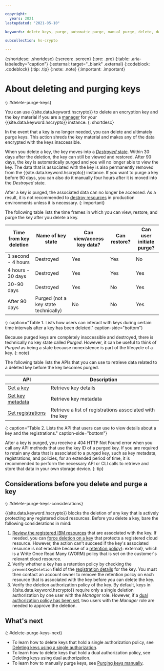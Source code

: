 ```yaml
---

copyright:
  years: 2021
lastupdated: "2021-05-10"

keywords: delete keys, purge, automatic purge, manual purge, delete, destroy

subcollection: hs-crypto

---
```


{:shortdesc: .shortdesc}
{:screen: .screen}
{:pre: .pre}
{:table: .aria-labeledby="caption"}
{:external: target="_blank" .external}
{:codeblock: .codeblock}
{:tip: .tip}
{:note: .note}
{:important: .important}

# About deleting and purging keys
{: #delete-purge-keys}

You can use {{site.data.keyword.hscrypto}} to delete an encryption key and the key material if you are a [manager](/docs/hs-crypto?topic=hs-crypto-manage-access) for your {{site.data.keyword.hscrypto}} instance.
{: shortdesc}

In the event that a key is no longer needed, you can delete and ultimately purge keys. This action shreds the key material and makes any of the data encrypted with the keys inaccessible.

When you delete a key, the key moves into a [_Destroyed_ state](/docs/hs-crypto?topic=hs-crypto-key-states). Within 30 days after the deletion, the key can still be viewed and restored. After 90 days, the key is automatically purged and you will no longer able to view the key. The data that is associated with the key is also permanently removed from the {{site.data.keyword.hscrypto}} instance. If you want to purge a key before 90 days, you can also do it manually four hours after it is moved into the _Destroyed_ state.

After a key is purged, the associated data can no longer be accessed. As a result, it is not recommended to [destroy resources](/docs/hs-crypto?topic=hs-crypto-security-and-compliance#data-deletion) in production environments unless it is necessary.
{: important}

The following table lists the time frames in which you can view, restore, and purge the key after you delete a key.

| Time from key deletion  | Name of key state | Can view/access key data? | Can restore? | Can user initiate purge? |
|-------------------------|-------------------|---------------------------|--------------|--------------------------|
| 1 second - 4 hours | Destroyed         | Yes                       | Yes          | No                       |
| 4 hours - 30 days       | Destroyed         | Yes                       | Yes          | Yes                      |
| 30-90 days              | Destroyed         | Yes                       | No           | Yes                      |
| After 90 days           | Purged (not a key state technically)        | No                        | No           | Yes                      |
{: caption="Table 1. Lists how users can interact with keys during certain time intervals after a key has been deleted." caption-side="bottom"}

Because purged keys are completely inaccessible and destroyed, there is technically no key state called _Purged_. However, it can be useful to think of _Purged_ as being a state because nonexistence is part of the lifecycle of a key.
{: note}

The following table lists the APIs that you can use to retrieve data related to a deleted key before the key becomes purged.

| API               | Description                                              |
|------------------ |----------------------------------------------------------|
| [Get a key](/docs/hs-crypto?topic=hs-crypto-retrieve-key)                       | Retrieve key details                                     |
| [Get key metadata](/docs/hs-crypto?topic=hs-crypto-view-key-details)     | Retrieve key metadata                                    |
| [Get registrations](/docs/hs-crypto?topic=hs-crypto-view-protected-resources) | Retrieve a list of registrations associated with the key |
{: caption="Table 2. Lists the API that users can use to view details about a key and the registrations." caption-side="bottom"}

After a key is purged, you receive a 404 HTTP Not Found error when you call any API methods that use the key ID of a purged key. If you are required to retain any data that is associated to a purged key, such as key metadata, registrations, and policies, for an extended period of time, it is recommended to perform the necessary API or CLI calls to retrieve and store that data in your own storage device.
{: tip}

## Considerations before you delete and purge a key
{: #delete-purge-keys-considerations}

{{site.data.keyword.hscrypto}} blocks the deletion of any key that is actively protecting any registered cloud resources. Before you delete a key, bare the following considerations in mind:

1. [Review the registered IBM resources](/docs/hs-crypto?topic=hs-crypto-view-protected-resources) that are associated with the key. If needed, you can [force deletion on a key](/docs/hs-crypto?topic=hs-crypto-delete-keys#delete-key-force) that protects a registered cloud resource. However, the action can't succeed if the key's associated resource is not erasable because of a [retention policy](/docs/cloud-object-storage?topic=cloud-object-storage-immutable#immutable-terminology-policy){: external}, which is a Write Once Read Many (WORM) policy that is set on the customer's relevant cloud resource.
2. Verify whether a key has a retention policy by checking the `preventKeyDeletion` field of the [registration details](/docs/hs-crypto?topic=hs-crypto-view-protected-resources#view-protected-resources-api) for the key. You must then contact an account owner to remove the retention policy on each resource that is associated with the key before you can delete the key.
3. Verify the deletion authorization policy of the key. By default, keys in {{site.data.keyword.hscrypto}} require only a single deletion authorization by one user with the _Manager_ role. However, if a [dual authorization policy has been set](/docs/hs-crypto?topic=hs-crypto-set-dual-auth-key-policy), two users with the _Manager_ role are needed to approve the deletion.

## What's next
{: #delete-purge-keys-next}

- To learn how to delete keys that hold a single authorization policy, see [Deleting keys using a single authorization](/docs/hs-crypto?topic=hs-crypto-delete-keys).
- To learn how to delete keys that hold a dual authorization policy, see [Deleting keys using dual authorization](/docs/hs-crypto?topic=hs-crypto-delete-dual-auth-keys).
- To learn how to manually purge keys, see [Purging keys manually](/docs/hs-crypto?topic=hs-crypto-purge-keys).
